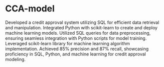 # CCA-model
Developed a credit approval system utilizing SQL for
efficient data retrieval and manipulation. Integrated
Python with scikit-learn to create and deploy
machine learning models.
Utilized SQL queries for data preprocessing,
ensuring seamless integration with Python scripts
for model training. Leveraged scikit-learn library for
machine learning algorithm implementation.
Achieved 85% precision and 87% recall, showcasing
proficiency in SQL, Python, and machine learning for
credit approval modeling.
